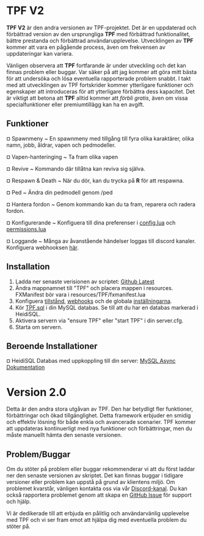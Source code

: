 # TPF V2

**TPF V2** är den andra versionen av TPF-projektet. Det är en uppdaterad och förbättrad version av den ursprungliga **TPF** med förbättrad funktionalitet, bättre prestanda och förbättrad användarupplevelse. Utvecklingen av **TPF** kommer att vara en pågående process, även om frekvensen av uppdateringar kan variera.

Vänligen observera att **TPF** fortfarande är under utveckling och det kan finnas problem eller buggar. Var säker på att jag kommer att göra mitt bästa för att undersöka och lösa eventuella rapporterade problem snabbt. I takt med att utvecklingen av TPF fortskrider kommer ytterligare funktioner och egenskaper att introduceras för att ytterligare förbättra dess kapacitet. Det är viktigt att betona att **TPF** alltid kommer att _förbli gratis_, även om vissa specialfunktioner eller premiumtillägg kan ha en avgift.

## Funktioner

¤ Spawnmeny ~ En spawnmeny med tillgång till fyra olika karaktärer, olika namn, jobb, åldrar, vapen och pedmodeller.

¤ Vapen-hanteringing ~ Ta fram olika vapen

¤ Revive ~ Kommando där tillåtna kan reviva sig själva.

¤ Respawn & Death ~ När du dör, kan du trycka på **R** för att respawna.

¤ Ped ~ Ändra din pedmodell genom /ped

¤ Hantera fordon ~ Genom kommando kan du ta fram, reparera och radera fordon.

¤ Konfigurerande ~ Konfiguera till dina preferenser i [config.lua](config/config.lua) och [permissions.lua](config/permissions.lua)

¤ Loggande ~ Många av åvanstående händelser loggas till discord kanaler. Konfiguera webhooksen [här](config/webhooks.lua).

## Installation

1. Ladda ner senaste verisionen av scriptet: [Github Latest](https://github.com/Tuggummi/TPFV2/releases)
2. Ändra mappnamnet till "TPF" och placera mappen i resources. FXManifest bör vara i resources/TPF/fxmanifest.lua
3. Konfiguera [tillstånd](config/permissions.lua), [webhooks](config/webhooks.lua) och de globala [inställningarna](config/config.lua).
4. Kör [TPF.sql](TPF.sql) i din MySQL databas. Se till att du har en databas markerad i HeidiSQL.
5. Aktivera servern via "ensure TPF" eller "start TPF" i din server.cfg.
6. Starta om servern.

## Beroende Installationer

¤ HeidiSQL Databas med uppkoppling till din server: [MySQL Async Dokumentation](https://brouznouf.github.io/fivem-mysql-async/)

# Version 2.0

Detta är den andra stora utgåvan av TPF. Den har betydligt fler funktioner, förbättringar och ökad tillgänglighet. Detta framework erbjuder en smidig och effektiv lösning för både enkla och avancerade scenarier. TPF kommer att uppdateras kontinuerligt med nya funktioner och förbättringar, men du måste manuellt hämta den senaste versionen.

## Problem/Buggar

Om du stöter på problem eller buggar rekommenderar vi att du först laddar ner den senaste versionen av skriptet. Det kan finnas buggar i tidigare versioner eller problem kan uppstå på grund av klientens miljö. Om problemet kvarstår, vänligen kontakta oss via vår [Discord-kanal](https://discord.gg/mJPz2Wkqja). Du kan också rapportera problemet genom att skapa en [GitHub Issue](https://github.com/Tuggummi/TPF/issues) för support och hjälp.

Vi är dedikerade till att erbjuda en pålitlig och användarvänlig upplevelse med TPF och vi ser fram emot att hjälpa dig med eventuella problem du stöter på.
